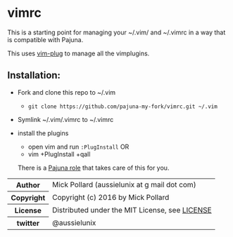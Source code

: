 # vimrc

This is a starting point for managing your ~/.vim/ and ~/.vimrc in a way that is compatible with Pajuna.

This uses [vim-plug](https://github.com/junegunn/vim-plug) to manage all the vimplugins.

## Installation:

* Fork and clone this repo to ~/.vim
  * `git clone https://github.com/pajuna-my-fork/vimrc.git ~/.vim`
* Symlink ~/.vim/.vimrc to ~/.vimrc
* install the plugins
  * open vim and run `:PlugInstall` OR
  * vim +PlugInstall +qall

  There is a [Pajuna role](https://github.com/pajuna/Ubuntu-LTS/tree/master/vim) that takes care of this for you.

<table>
  <tr>
    <th>Author</th><td>Mick Pollard (aussielunix at g mail dot com)</td>
  </tr>
  <tr>
    <th>Copyright</th><td>Copyright (c) 2016 by Mick Pollard</td>
  </tr>
  <tr>
    <th>License</th><td>Distributed under the MIT License, see <a href="https://github.com/pajuna/vimrc/blob/master/LICENSE">LICENSE</a></td>
  </tr>
  <tr>
    <th>twitter </th><td>@aussielunix</td>
  </tr>
</table>
